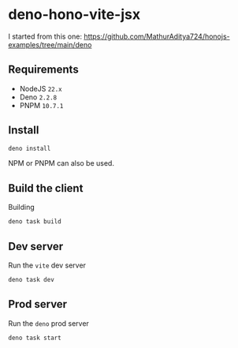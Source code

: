 # deno-hono-vite-jsx

I started from this one: <https://github.com/MathurAditya724/honojs-examples/tree/main/deno>

## Requirements

- NodeJS `22.x`
- Deno `2.2.8`
- PNPM `10.7.1`

## Install

```bash
deno install
```

NPM or PNPM can also be used.

## Build the client

Building

```bash
deno task build
```

## Dev server

Run the `vite` dev server

```bash
deno task dev
```

## Prod server

Run the `deno` prod server

```bash
deno task start
```
